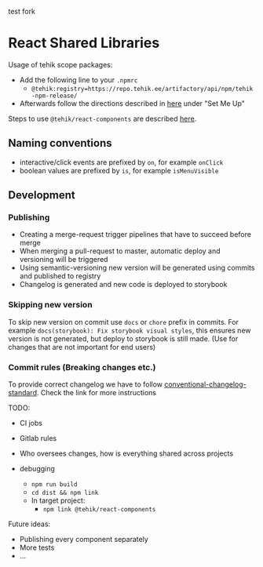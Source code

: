 test fork

# React Shared Libraries

Usage of tehik scope packages:

- Add the following line to your `.npmrc`
  - `@tehik:registry=https://repo.tehik.ee/artifactory/api/npm/tehik-npm-release/`
- Afterwards follow the directions described in [here](https://repo.tehik.ee/ui/repos/tree/General/tehik-npm-release) under "Set Me Up"

Steps to use `@tehik/react-components` are described [here](https://disainipesa-react.tehik.ee/?path=/docs/documentation-get-started--get-started).

## Naming conventions

- interactive/click events are prefixed by `on`, for example `onClick`
- boolean values are prefixed by `is`, for example `isMenuVisible`

## Development

### Publishing

- Creating a merge-request trigger pipelines that have to succeed before merge
- When merging a pull-request to master, automatic deploy and versioning will be triggered
- Using semantic-versioning new version will be generated using commits and published to registry
- Changelog is generated and new code is deployed to storybook

### Skipping new version

To skip new version on commit use `docs` or `chore` prefix in commits. For example `docs(storybook): Fix storybook visual styles`,
this ensures new version is not generated, but deploy to storybook is still made. (Use for changes that are not important for end users)

### Commit rules (Breaking changes etc.)

To provide correct changelog we have to follow [conventional-changelog-standard](https://github.com/bcoe/conventional-changelog-standard/blob/master/convention.md).
Check the link for more instructions

TODO:

- CI jobs
- Gitlab rules
- Who oversees changes, how is everything shared across projects

- debugging
  - `npm run build`
  - `cd dist && npm link`
  - In target project:
    - `npm link @tehik/react-components`

Future ideas:

- Publishing every component separately
- More tests
- ...
